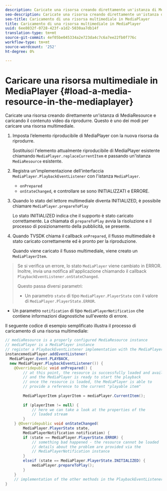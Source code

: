 ```yaml
---
description: Caricate una risorsa creando direttamente un'istanza di MediaResource e caricando il contenuto video da riprodurre. Questo è uno dei modi per caricare una risorsa multimediale.
seo-description: Caricate una risorsa creando direttamente un'istanza di MediaResource e caricando il contenuto video da riprodurre. Questo è uno dei modi per caricare una risorsa multimediale.
seo-title: Caricamento di una risorsa multimediale in MediaPlayer
title: Caricamento di una risorsa multimediale in MediaPlayer
uuid: 6ee8032f-0728-423f-a1d2-5030aa7db14f
translation-type: tm+mt
source-git-commit: 4ef05be045334a2e723da4c7c6a7ee22fb0f776c
workflow-type: tm+mt
source-wordcount: '252'
ht-degree: 0%

---
```



# Caricare una risorsa multimediale in MediaPlayer {#load-a-media-resource-in-the-mediaplayer}

Caricate una risorsa creando direttamente un&#39;istanza di MediaResource e caricando il contenuto video da riprodurre. Questo è uno dei modi per caricare una risorsa multimediale.

1. Imposta l’elemento riproducibile di MediaPlayer con la nuova risorsa da riprodurre.

   Sostituisci l&#39;elemento attualmente riproducibile di MediaPlayer esistente chiamando `MediaPlayer.replaceCurrentItem` e passando un&#39;istanza `MediaResource` esistente.

1. Registra un&#39;implementazione dell&#39;interfaccia `MediaPlayer.PlaybackEventListener` con l&#39;istanza `MediaPlayer`.

   * `onPrepared`
   * `onStateChanged`, e controllare se sono INITIALIZZATI e ERRORE.

1. Quando lo stato del lettore multimediale diventa INITIALIZED, è possibile chiamare `MediaPlayer.prepareToPlay`

   Lo stato INITIALIZED indica che il supporto è stato caricato correttamente. La chiamata di `prepareToPlay` avvia la risoluzione e il processo di posizionamento della pubblicità, se presente.

1. Quando TVSDK chiama il callback `onPrepared`, il flusso multimediale è stato caricato correttamente ed è pronto per la riproduzione.

   Quando viene caricato il flusso multimediale, viene creato un `MediaPlayerItem`.

>Se si verifica un errore, lo stato `MediaPlayer` viene cambiato in ERROR. Inoltre, invia una notifica all&#39;applicazione chiamando il callback `PlaybackEventListener.onStateChanged`.
>
>Questo passa diversi parametri:
>* Un parametro `state` di tipo `MediaPlayer.PlayerState` con il valore di `MediaPlayer.PlayerState.ERROR`.
   >
   >
* Un parametro `notification` di tipo `MediaPlayerNotification` che contiene informazioni diagnostiche sull&#39;evento di errore.


Il seguente codice di esempio semplificato illustra il processo di caricamento di una risorsa multimediale:

```java
// mediaResource is a properly configured MediaResource instance 
// mediaPlayer is a MediaPlayer instance 
// register a PlaybackEventListener implementation with the MediaPlayer  
instancemediaPlayer.addEventListener( 
  MediaPlayer.Event.PLAYBACK, 
  new MediaPlayer.PlaybackEventListener()) { 
    @Overridepublic void onPrepared() { 
        // at this point, the resource is successfully loaded and available 
        // and the MediaPlayer is ready to start the playback 
        // once the resource is loaded, the MediaPlayer is able to 
        // provide a reference to the current "playable item" 
 
        MediaPlayerItem playerItem = mediaPlayer.CurrentItem(); 
 
        if (playerItem != null) {     
            // here we can take a look at the properties of the     
            // loaded stream 
        } 
    } @Overridepublic void onStateChanged( 
        MediaPlayer.PlayerState state,  
        MediaPlayerNotification notification) { 
        if (state == MediaPlayer.PlayerState.ERROR) { 
            // something bad happened - the resource cannot be loaded    
            // details about the problem are provided via the  
            // MediaPlayerNotification instance 
        }  
        elseif (state == MediaPlayer.PlayerState.INITIALIZED) {     
            mediaPlayer.prepareToPlay(); 
        } 
    } 
    // implementation of the other methods in the PlaybackEventListener interface... 
} 
```
